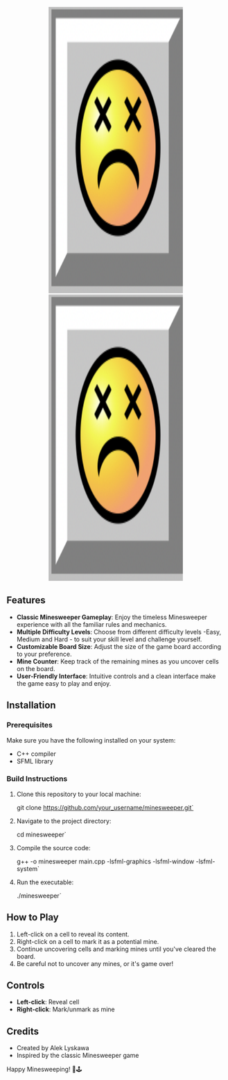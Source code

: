 
<p align="center">

<img src="https://github.com/lyskawson/Minesweeper/blob/main/loseFace.png" width="310" height="660">

<img src="https://github.com/lyskawson/Minesweeper/blob/main/loseFace.png" width="310" height="660">

</p>

## Features

- **Classic Minesweeper Gameplay**: Enjoy the timeless Minesweeper experience with all the familiar rules and mechanics.
- **Multiple Difficulty Levels**: Choose from different difficulty levels -Easy, Medium and Hard - to suit your skill level and challenge yourself.
- **Customizable Board Size**: Adjust the size of the game board according to your preference.
- **Mine Counter**: Keep track of the remaining mines as you uncover cells on the board.
- **User-Friendly Interface**: Intuitive controls and a clean interface make the game easy to play and enjoy.

## Installation

### Prerequisites

Make sure you have the following installed on your system:

- C++ compiler
- SFML library

### Build Instructions

1. Clone this repository to your local machine:

	git clone https://github.com/your_username/minesweeper.git`

2. Navigate to the project directory:

	cd minesweeper`

3. Compile the source code:

	g++ -o minesweeper main.cpp -lsfml-graphics -lsfml-window -lsfml-system`

4. Run the executable:

	./minesweeper`

## How to Play
1. Left-click on a cell to reveal its content.
2. Right-click on a cell to mark it as a potential mine.
3. Continue uncovering cells and marking mines until you've cleared the board.
4. Be careful not to uncover any mines, or it's game over!

## Controls

- **Left-click**: Reveal cell
- **Right-click**: Mark/unmark as mine


## Credits

- Created by Alek Lyskawa
- Inspired by the classic Minesweeper game



Happy Minesweeping! 🚩🕹️